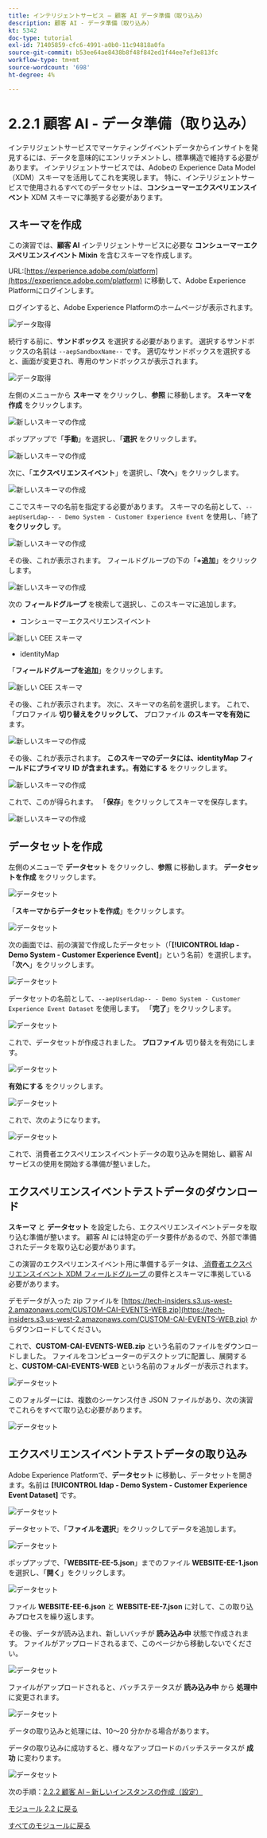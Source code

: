 ```yaml
---
title: インテリジェントサービス – 顧客 AI データ準備（取り込み）
description: 顧客 AI - データ準備（取り込み）
kt: 5342
doc-type: tutorial
exl-id: 71405859-cfc6-4991-a0b0-11c94818a0fa
source-git-commit: b53ee64ae8438b8f48f842ed1f44ee7ef3e813fc
workflow-type: tm+mt
source-wordcount: '698'
ht-degree: 4%

---
```


# 2.2.1 顧客 AI - データ準備（取り込み）

インテリジェントサービスでマーケティングイベントデータからインサイトを発見するには、データを意味的にエンリッチメントし、標準構造で維持する必要があります。 インテリジェントサービスでは、Adobeの Experience Data Model （XDM）スキーマを活用してこれを実現します。
特に、インテリジェントサービスで使用されるすべてのデータセットは、**コンシューマーエクスペリエンスイベント** XDM スキーマに準拠する必要があります。

## スキーマを作成

この演習では、**顧客 AI** インテリジェントサービスに必要な **コンシューマーエクスペリエンスイベント Mixin** を含むスキーマを作成します。

URL:[https://experience.adobe.com/platform](https://experience.adobe.com/platform) に移動して、Adobe Experience Platformにログインします。

ログインすると、Adobe Experience Platformのホームページが表示されます。

![データ取得](../../datacollection/module1.2/images/home.png)

続行する前に、**サンドボックス** を選択する必要があります。 選択するサンドボックスの名前は ``--aepSandboxName--`` です。 適切なサンドボックスを選択すると、画面が変更され、専用のサンドボックスが表示されます。

![データ取得](../../datacollection/module1.2/images/sb1.png)

左側のメニューから **スキーマ** をクリックし、**参照** に移動します。 **スキーマを作成** をクリックします。

![ 新しいスキーマの作成 ](./images/createschemabutton.png)

ポップアップで「**手動**」を選択し、「**選択** をクリックします。

![ 新しいスキーマの作成 ](./images/schmanual.png)

次に、「**エクスペリエンスイベント**」を選択し、「**次へ**」をクリックします。

![ 新しいスキーマの作成 ](./images/xdmee.png)

ここでスキーマの名前を指定する必要があります。 スキーマの名前として、`--aepUserLdap-- - Demo System - Customer Experience Event` を使用し、「終了 **をクリックし** す。

![ 新しいスキーマの作成 ](./images/schname.png)

その後、これが表示されます。 フィールドグループの下の「**+追加**」をクリックします。

![ 新しいスキーマの作成 ](./images/xdmee1.png)

次の **フィールドグループ** を検索して選択し、このスキーマに追加します。

- コンシューマーエクスペリエンスイベント

![ 新しい CEE スキーマ ](./images/cee1.png)

- identityMap

「**フィールドグループを追加**」をクリックします。

![ 新しい CEE スキーマ ](./images/cee2.png)

その後、これが表示されます。 次に、スキーマの名前を選択します。 これで、「プロファイル **切り替えをクリックして、** プロファイル **のスキーマを有効に** ます。

![ 新しいスキーマの作成 ](./images/xdmee3.png)

その後、これが表示されます。 **このスキーマのデータには、identityMap フィールドにプライマリ ID が含まれます。**。**有効にする** をクリックします。

![ 新しいスキーマの作成 ](./images/xdmee4.png)

これで、このが得られます。 「**保存**」をクリックしてスキーマを保存します。

![ 新しいスキーマの作成 ](./images/xdmee5.png)

## データセットを作成

左側のメニューで **データセット** をクリックし、**参照** に移動します。 **データセットを作成** をクリックします。

![データセット](./images/createds.png)

「**スキーマからデータセットを作成**」をクリックします。

![データセット](./images/createdatasetfromschema.png)

次の画面では、前の演習で作成したデータセット（「**[!UICONTROL ldap - Demo System - Customer Experience Event]**」という名前）を選択します。 「**次へ**」をクリックします。

![データセット](./images/createds1.png)

データセットの名前として、`--aepUserLdap-- - Demo System - Customer Experience Event Dataset` を使用します。 「**完了**」をクリックします。

![データセット](./images/createds2.png)

これで、データセットが作成されました。 **プロファイル** 切り替えを有効にします。

![データセット](./images/createds3.png)

**有効にする** をクリックします。

![データセット](./images/createds4.png)

これで、次のようになります。

![データセット](./images/createds5.png)

これで、消費者エクスペリエンスイベントデータの取り込みを開始し、顧客 AI サービスの使用を開始する準備が整いました。

## エクスペリエンスイベントテストデータのダウンロード

**スキーマ** と **データセット** を設定したら、エクスペリエンスイベントデータを取り込む準備が整います。 顧客 AI には特定のデータ要件があるので、外部で準備されたデータを取り込む必要があります。

この演習のエクスペリエンスイベント用に準備するデータは、[ 消費者エクスペリエンスイベント XDM フィールドグループ ](https://github.com/adobe/xdm/blob/797cf4930d5a80799a095256302675b1362c9a15/docs/reference/context/experienceevent-consumer.schema.md) の要件とスキーマに準拠している必要があります。

デモデータが入った zip ファイルを [https://tech-insiders.s3.us-west-2.amazonaws.com/CUSTOM-CAI-EVENTS-WEB.zip](https://tech-insiders.s3.us-west-2.amazonaws.com/CUSTOM-CAI-EVENTS-WEB.zip) からダウンロードしてください。

これで、**CUSTOM-CAI-EVENTS-WEB.zip** という名前のファイルをダウンロードしました。 ファイルをコンピューターのデスクトップに配置し、展開すると、**CUSTOM-CAI-EVENTS-WEB** という名前のフォルダーが表示されます。

![データセット](./images/ingest.png)

このフォルダーには、複数のシーケンス付き JSON ファイルがあり、次の演習でこれらをすべて取り込む必要があります。

![データセット](./images/ingest1a.png)

## エクスペリエンスイベントテストデータの取り込み

Adobe Experience Platformで、**データセット** に移動し、データセットを開きます。名前は **[!UICONTROL ldap - Demo System - Customer Experience Event Dataset]** です。

![データセット](./images/ingest1.png)

データセットで、「**ファイルを選択**」をクリックしてデータを追加します。

![データセット](./images/ingest2.png)

ポップアップで、「**WEBSITE-EE-5.json**」までのファイル **WEBSITE-EE-1.json** を選択し、「**開く**」をクリックします。

![データセット](./images/ingest3.png)

ファイル **WEBSITE-EE-6.json** と **WEBSITE-EE-7.json** に対して、この取り込みプロセスを繰り返します。

その後、データが読み込まれ、新しいバッチが **読み込み中** 状態で作成されます。 ファイルがアップロードされるまで、このページから移動しないでください。

![データセット](./images/ingest4.png)

ファイルがアップロードされると、バッチステータスが **読み込み中** から **処理中** に変更されます。

![データセット](./images/ingest5.png)

データの取り込みと処理には、10～20 分かかる場合があります。

データの取り込みに成功すると、様々なアップロードのバッチステータスが **成功** に変わります。

![データセット](./images/ingest7.png)

次の手順：[2.2.2 顧客 AI – 新しいインスタンスの作成（設定） ](./ex2.md)

[モジュール 2.2 に戻る](./intelligent-services.md)

[すべてのモジュールに戻る](./../../../overview.md)
